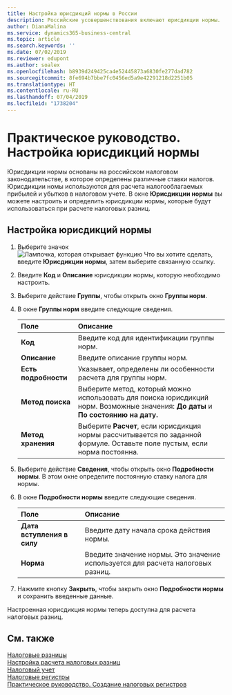 ```yaml
---
title: Настройка юрисдикций нормы в России
description: Российские усовершенствования включают юрисдикции нормы.
author: DianaMalina
ms.service: dynamics365-business-central
ms.topic: article
ms.search.keywords: ''
ms.date: 07/02/2019
ms.reviewer: edupont
ms.author: soalex
ms.openlocfilehash: b8939d249425ca4e52445873a6830fe277dad782
ms.sourcegitcommit: 8fe694b7bbe7fc0456ed5a9e42291218d2251b05
ms.translationtype: HT
ms.contentlocale: ru-RU
ms.lasthandoff: 07/04/2019
ms.locfileid: "1738204"
---
```

# <a name="how-to-set-up-norm-jurisdictions"></a>Практическое руководство. Настройка юрисдикций нормы

Юрисдикции нормы основаны на российском налоговом законодательстве, в которое определены различные ставки налогов. Юрисдикции номы используются для расчета налогооблагаемых прибылей и убытков в налоговом учете. В окне **Юрисдикции нормы** вы можете настроить и определить юрисдикции нормы, которые будут использоваться при расчете налоговых разниц.

## <a name="to-set-up-norm-jurisdictions"></a>Настройка юрисдикций нормы

1. Выберите значок ![Лампочка, которая открывает функцию Что вы хотите сделать](../../media/ui-search/search_small.png "Что вы хотите сделать"), введите **Юрисдикции нормы**, затем выберите связанную ссылку.

2. Введите **Код** и **Описание** юрисдикции нормы, которую необходимо настроить.

3. Выберите действие **Группы**, чтобы открыть окно **Группы норм**.

4. В окне **Группы норм** введите следующие сведения.

   | Поле              | Описание                                                  |
   | :----------------- | :----------------------------------------------------------- |
   | **Код**           | Введите код для идентификации группы норм.                     |
   | **Описание**    | Введите описание группы норм.                      |
   | **Есть подробности**    | Указывает, определены ли особенности расчета для группы норм. |
   | **Метод поиска**  | Выберите метод, который можно использовать для поиска юрисдикций норм. Возможные значения: **До даты** и **По состоянию на дату.** |
   | **Метод хранения** | Выберите **Расчет**, если юрисдикция нормы рассчитывается по заданной формуле. Оставьте поле пустым, если норма постоянна. |

5. Выберите действие **Сведения**, чтобы открыть окно **Подробности нормы**. В этом окне определите постоянную ставку налога для нормы.

6. В окне **Подробности нормы** введите следующие сведения.

   | Поле              | Описание                                                  |
   | :----------------- | :----------------------------------------------------------- |
   | **Дата вступления в силу** | Введите дату начала срока действия нормы.                        |
   | **Норма**           | Введите значение нормы. Это значение используется для расчета налоговых разниц. |

7. Нажмите кнопку **Закрыть**, чтобы закрыть окно **Подробности нормы** и сохранить введенные данные.

Настроенная юрисдикция нормы теперь доступна для расчета налоговых разниц.

## <a name="see-also"></a>См. также

[Налоговые разницы](Tax-Differences.md)  
[Настройка расчета налоговых разниц](Setting-up-Tax-Difference-Calculation.md)  
[Налоговый учет](Tax-Accounting.md)  
[Налоговые регистры](Tax-Registers.md)  
[Практическое руководство. Создание налоговых регистров](How-to-Create-Tax-Registers.md)  
